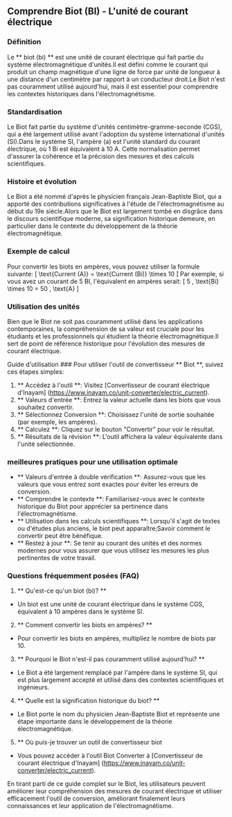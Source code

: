 ## Comprendre Biot (BI) - L'unité de courant électrique

### Définition
Le ** biot (bi) ** est une unité de courant électrique qui fait partie du système électromagnétique d'unités.Il est défini comme le courant qui produit un champ magnétique d'une ligne de force par unité de longueur à une distance d'un centimètre par rapport à un conducteur droit.Le Biot n'est pas couramment utilisé aujourd'hui, mais il est essentiel pour comprendre les contextes historiques dans l'électromagnétisme.

### Standardisation
Le Biot fait partie du système d'unités centimètre-gramme-seconde (CGS), qui a été largement utilisé avant l'adoption du système international d'unités (SI).Dans le système SI, l'ampère (a) est l'unité standard du courant électrique, où 1 Bi est équivalent à 10 A. Cette normalisation permet d'assurer la cohérence et la précision des mesures et des calculs scientifiques.

### Histoire et évolution
Le Biot a été nommé d'après le physicien français Jean-Baptiste Biot, qui a apporté des contributions significatives à l'étude de l'électromagnétisme au début du 19e siècle.Alors que le Biot est largement tombé en disgrâce dans le discours scientifique moderne, sa signification historique demeure, en particulier dans le contexte du développement de la théorie électromagnétique.

### Exemple de calcul
Pour convertir les biots en ampères, vous pouvez utiliser la formule suivante:
\[ \text{Current (A)} = \text{Current (Bi)} \times 10 \]
Par exemple, si vous avez un courant de 5 BI, l'équivalent en ampères serait:
\[ 5 \, \text{Bi} \times 10 = 50 \, \text{A} \]

### Utilisation des unités
Bien que le Biot ne soit pas couramment utilisé dans les applications contemporaines, la compréhension de sa valeur est cruciale pour les étudiants et les professionnels qui étudient la théorie électromagnétique.Il sert de point de référence historique pour l'évolution des mesures de courant électrique.

Guide d'utilisation ###
Pour utiliser l'outil de convertisseur ** Biot **, suivez ces étapes simples:
1. ** Accédez à l'outil **: Visitez [Convertisseur de courant électrique d'Inayam] (https://www.inayam.co/unit-converter/electric_current).
2. ** Valeurs d'entrée **: Entrez la valeur actuelle dans les biots que vous souhaitez convertir.
3. ** Sélectionnez Conversion **: Choisissez l'unité de sortie souhaitée (par exemple, les ampères).
4. ** Calculez **: Cliquez sur le bouton "Convertir" pour voir le résultat.
5. ** Résultats de la révision **: L'outil affichera la valeur équivalente dans l'unité sélectionnée.

### meilleures pratiques pour une utilisation optimale
- ** Valeurs d'entrée à double vérification **: Assurez-vous que les valeurs que vous entrez sont exactes pour éviter les erreurs de conversion.
- ** Comprendre le contexte **: Familiarisez-vous avec le contexte historique du Biot pour apprécier sa pertinence dans l'électromagnétisme.
- ** Utilisation dans les calculs scientifiques **: Lorsqu'il s'agit de textes ou d'études plus anciens, le biot peut apparaître;Savoir comment le convertir peut être bénéfique.
- ** Restez à jour **: Se tenir au courant des unités et des normes modernes pour vous assurer que vous utilisez les mesures les plus pertinentes de votre travail.

### Questions fréquemment posées (FAQ)

1. ** Qu'est-ce qu'un biot (bi)? **
- Un biot est une unité de courant électrique dans le système CGS, équivalent à 10 ampères dans le système SI.

2. ** Comment convertir les biots en ampères? **
- Pour convertir les biots en ampères, multipliez le nombre de biots par 10.

3. ** Pourquoi le Biot n'est-il pas couramment utilisé aujourd'hui? **
- Le Biot a été largement remplacé par l'ampère dans le système SI, qui est plus largement accepté et utilisé dans des contextes scientifiques et ingénieurs.

4. ** Quelle est la signification historique du biot? **
- Le Biot porte le nom du physicien Jean-Baptiste Biot et représente une étape importante dans le développement de la théorie électromagnétique.

5. ** Où puis-je trouver un outil de convertisseur biot
- Vous pouvez accéder à l'outil Biot Converter à [Convertisseur de courant électrique d'Inayam] (https://www.inayam.co/unit-converter/electric_current).

En tirant parti de ce guide complet sur le Biot, les utilisateurs peuvent améliorer leur compréhension des mesures de courant électrique et utiliser efficacement l'outil de conversion, améliorant finalement leurs connaissances et leur application de l'électromagnétisme.